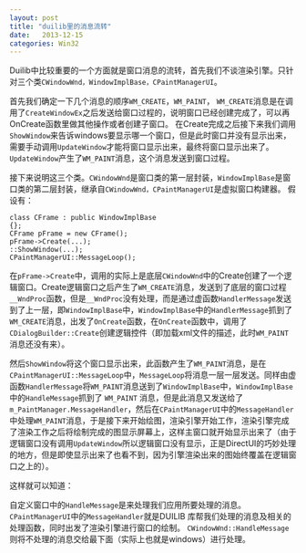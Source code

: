 ```yaml
---
layout: post
title: "duilib里的消息流转"
date:   2013-12-15
categories: Win32
---
```


Duilib中比较重要的一个方面就是窗口消息的流转，首先我们不谈渲染引擎。只针对三个类```CWindowWnd，WindowImplBase，CPaintManagerUI```。

首先我们确定一下几个消息的顺序```WM_CREATE```，```WM_PAINT```，
```WM_CREATE```消息是在调用了```CreateWindowEx```之后发送给窗口过程的，说明窗口已经创建完成了，可以再OnCreate函数里做其他操作或者创建子窗口。
在Create完成之后接下来我们调用```ShowWindow```来告诉windows要显示哪一个窗口，但是此时窗口并没有显示出来，需要手动调用```UpdateWindow```才能将窗口显示出来，最终将窗口显示出来了。```UpdateWindow```产生了```WM_PAINT```消息，这个消息发送到窗口过程。

接下来说明这三个类。```CWindowWnd```是窗口类的第一层封装，```WindowImplBase```是窗口类的第二层封装，继承自```CWindowWnd，CPaintManagerUI```是虚拟窗口构建器。
假设有：  

    class CFrame : public WindowImplBase
    {};
    CFrame pFrame = new CFrame();
    pFrame->Create(...);  
    ::ShowWindow(...);
    CPaintManagerUI::MessageLoop();

在```pFrame->Create```中，调用的实际上是底层```CWindowWnd```中的Create创建了一个逻辑窗口。Create逻辑窗口之后产生了```WM_CREATE```消息，发送到了底层的窗口过程```__WndProc```函数，但是```__WndProc```没有处理，而是通过虚函数```HandlerMessage```发送到了上一层，即```WindowImplBase```中，```WindowImplBase```中的```HandlerMessage```抓到了```WM_CREATE```消息，出发了```OnCreate```函数，在```OnCreate```函数中，调用了```CDialogBuilder::Create```创建逻辑控件（即加载xml文件的描述，此时```WM_PAINT```消息还没有来）。  

然后```ShowWindow```将这个窗口显示出来，此函数产生了```WM_PAINT```消息，是在```CPaintManagerUI::MessageLoop```中，```MessageLoop```将消息一层一层发送。同样由虚函数```HandlerMessage```将```WM_PAINT```消息送到了```WindowImplBase```中，```WindowImplBase```中的```HandleMessage```抓到了 ```WM_PAINT``` 消息，但是此消息又发送给了```m_PaintManager.MessageHandler```，然后在```CPaintManagerUI```中的```MessageHandler```中处理```WM_PAINT```消息，于是接下来开始绘图，渲染引擎开始工作，渲染引擎完成了渲染工作之后将绘制完成的图显示屏幕上，这样主窗口就开始显示出来了（由于逻辑窗口没有调用```UpdateWindow```所以逻辑窗口没有显示，正是DirectUI的巧妙处理的地方，但是即使显示出来了也看不到，因为引擎渲染出来的图始终覆盖在逻辑窗口之上的）。

这样就可以知道：  

自定义窗口中的```HandleMessage```是来处理我们应用所要处理的消息。
```CPaintManagerUI```中的```MessageHandler```就是DUILIB 库帮我们处理的消息及相关的处理函数，同时出发了渲染引擎进行窗口的绘制。
```CWindowWnd::HandleMessage```则将不处理的消息交给最下面（实际上也就是windows）进行处理。